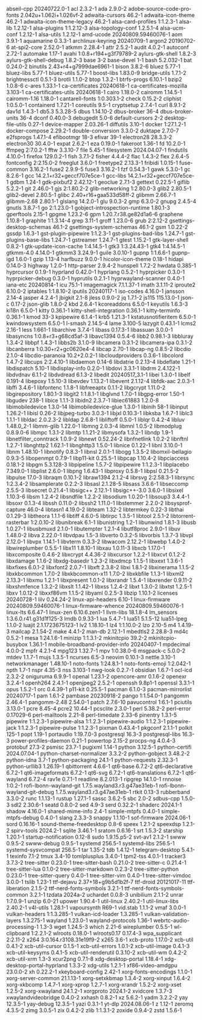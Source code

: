 abseil-cpp 20240722.0-1
acl 2.3.2-1
ada 2.9.0-2
adobe-source-code-pro-fonts 2.042u+1.062i+1.026vf-2
adwaita-cursors 46.2-1
adwaita-icon-theme 46.2-1
adwaita-icon-theme-legacy 46.2-1
alsa-card-profiles 1:1.2.3-1
alsa-lib 1.2.12-1
alsa-plugins 1:1.2.12-3
alsa-topology-conf 1.2.5.1-4
alsa-ucm-conf 1.2.12-1
alsa-utils 1.2.12-1
amd-ucode 20240809.59460076-1
aom 3.9.1-1
aquamarine 0.3.3-1
archlinux-keyring 20240709-1
argon2 20190702-6
at-spi2-core 2.52.0-1
atkmm 2.28.4-1
attr 2.5.2-1
audit 4.0.2-1
autoconf 2.72-1
automake 1.17-1
avahi 1:0.8+r194+g3f79789-2
aylurs-gtk-shell 1.8.2-3
aylurs-gtk-shell-debug 1.8.2-3
base 3-2
base-devel 1-1
bash 5.2.032-1
bat 0.24.0-2
binutils 2.43+r4+g7999dae6961-1
bison 3.8.2-6
bluez 5.77-1
bluez-libs 5.77-1
bluez-utils 5.77-1
boost-libs 1.83.0-9
bridge-utils 1.7.1-2
brightnessctl 0.5.1-3
brotli 1.1.0-2
btop 1.3.2-1
btrfs-progs 6.10.1-1
bzip2 1.0.8-6
c-ares 1.33.1-1
ca-certificates 20240618-1
ca-certificates-mozilla 3.103-1
ca-certificates-utils 20240618-1
cairo 1.18.0-2
cairomm 1.14.5-1
cairomm-1.16 1.18.0-1
cantarell-fonts 1:0.303.1-2
check 0.15.2-2
cliphist 1:0.5.0-1
containerd 1.7.21-1
coreutils 9.5-1
cryptsetup 2.7.4-1
curl 8.9.1-2
dav1d 1.4.3-1
db5.3 5.3.28-5
dbus 1.14.10-2
dbus-broker 36-4
dbus-broker-units 36-4
dconf 0.40.0-3
debugedit 5.0-6
default-cursors 2-2
desktop-file-utils 0.27-1
device-mapper 2.03.26-1
diffutils 3.10-1
docker 1:27.1.2-1
docker-compose 2.29.2-1
double-conversion 3.3.0-2
duktape 2.7.0-7
e2fsprogs 1.47.1-4
efibootmgr 18-3
efivar 39-1
electron28 28.3.3-2
electron30 30.4.0-1
expat 2.6.2-1
eza 0.19.0-1
fakeroot 1.36-1
fd 10.2.0-1
ffmpeg 2:7.0.2-1
fftw 3.3.10-7
file 5.45-1
filesystem 2024.04.07-1
findutils 4.10.0-1
firefox 129.0.2-1
fish 3.7.1-2
fisher 4.4.4-2
flac 1.4.3-2
flex 2.6.4-5
fontconfig 2:2.15.0-2
freeglut 3.6.0-1
freetype2 2.13.3-1
fribidi 1.0.15-1
fuse-common 3.16.2-1
fuse2 2.9.9-5
fuse3 3.16.2-1
fzf 0.54.3-1
gawk 5.3.0-1
gc 8.2.6-1
gcc 14.2.1+r32+geccf707e5ce-1
gcc-libs 14.2.1+r32+geccf707e5ce-1
gdbm 1.24-1
gdk-pixbuf2 2.42.12-1
geoclue 2.7.1-3
gettext 0.22.5-1
giflib 5.2.2-1
git 2.46.0-1
gjs 2:1.80.2-2
glib-networking 1:2.80.0-3
glib2 2.80.5-1
glib2-devel 2.80.5-1
glibc 2.40+r16+gaa533d58ff-2
glibmm 2.66.7-1
glibmm-2.68 2.80.1-1
glslang 14.2.0-1
glu 9.0.3-2
gmp 6.3.0-2
gnupg 2.4.5-4
gnutls 3.8.7-1
go 2:1.23.0-1
gobject-introspection-runtime 1.80.1-3
gperftools 2.15-1
gpgme 1.23.2-6
gpm 1.20.7.r38.ge82d1a6-6
graphene 1.10.8-1
graphite 1:1.3.14-4
grep 3.11-1
groff 1.23.0-6
grub 2:2.12-2
gsettings-desktop-schemas 46.1-2
gsettings-system-schemas 46.1-2
gsm 1.0.22-2
gssdp 1.6.3-1
gst-plugin-pipewire 1:1.2.3-1
gst-plugins-bad-libs 1.24.7-1
gst-plugins-base-libs 1.24.7-1
gstreamer 1.24.7-1
gtest 1.15.2-1
gtk-layer-shell 0.8.2-1
gtk-update-icon-cache 1:4.14.5-1
gtk3 1:3.24.43-1
gtk4 1:4.14.5-1
gtkmm-4.0 4.14.0-1
gtkmm3 3.24.9-1
guile 3.0.10-1
gupnp 1:1.6.6-1
gupnp-igd 1.6.0-1
gzip 1.13-4
harfbuzz 9.0.0-1
hicolor-icon-theme 0.18-1
hidapi 0.14.0-3
highway 1.2.0-1
http-parser 2.9.4-2
hunspell 1.7.2-2
hwdata 0.385-1
hyprcursor 0.1.9-1
hyprland 0.42.0-1
hyprlang 0.5.2-1
hyprpicker 0.3.0-1
hyprpicker-debug 0.3.0-1
hyprutils 0.2.1-1
hyprwayland-scanner 0.4.0-1
iana-etc 20240814-1
icu 75.1-1
imagemagick 7.1.1.37-1
imath 3.1.11-2
iproute2 6.10.0-2
iptables 1:1.8.10-2
iputils 20240117-1
iso-codes 4.16.0-1
jansson 2.14-4
jasper 4.2.4-1
jbigkit 2.1-8
jless 0.9.0-2
jq 1.7.1-2
js115 115.13.0-1
json-c 0.17-2
json-glib 1.8.0-2
kbd 2.6.4-1
kcoreaddons 6.5.0-1
keyutils 1.6.3-3
ki18n 6.5.0-1
kitty 0.36.1-1
kitty-shell-integration 0.36.1-1
kitty-terminfo 0.36.1-1
kmod 33-3
kpipewire 6.1.4-1
krb5 1.21.3-1
kstatusnotifieritem 6.5.0-1
kwindowsystem 6.5.0-1
l-smash 2.14.5-4
lame 3.100-5
lazygit 0.43.1-1
lcms2 2.16-1
less 1:661-1
libarchive 3.7.4-1
libass 0.17.3-1
libassuan 3.0.0-1
libasyncns 1:0.8+r3+g68cd5af-3
libavc1394 0.5.4-6
libb2 0.98.1-3
libbluray 1.3.4-2
libbpf 1.4.3-1
libbs2b 3.1.0-9
libcamera 0.3.1-2
libcamera-ipa 0.3.1-2
libcanberra 1:0.30+r2+gc0620e4-4
libcap 2.70-1
libcap-ng 0.8.5-2
libcdio 2.1.0-4
libcdio-paranoia 10.2+2.0.2-1
libcloudproviders 0.3.6-1
libcolord 1.4.7-2
libcups 2:2.4.10-1
libdaemon 0.14-6
libdatrie 0.2.13-4
libdeflate 1.21-1
libdispatch 5.10-1
libdisplay-info 0.2.0-1
libdovi 3.3.1-1
libdrm 2.4.122-1
libdvdnav 6.1.1-2
libdvdread 6.1.3-2
libedit 20240517_3.1-1
libei 1.3.0-1
libelf 0.191-4
libepoxy 1.5.10-3
libevdev 1.13.2-1
libevent 2.1.12-4
libfdk-aac 2.0.3-1
libffi 3.4.6-1
libfontenc 1.1.8-1
libfreeaptx 0.1.1-2
libgcrypt 1.11.0-2
libgirepository 1.80.1-3
libgit2 1:1.8.1-1
libglvnd 1.7.0-1
libgpg-error 1.50-1
libgudev 238-1
libice 1.1.1-3
libidn2 2.3.7-1
libiec61883 1.2.0-8
libimobiledevice 1.3.0-14
libimobiledevice-glue 1.3.0-1
libinih 58-1
libinput 1.26.2-1
libisl 0.26-2
libjpeg-turbo 3.0.3-1
libjxl 0.10.3-1
libksba 1.6.7-1
liblc3 1.1.1-1
libldac 2.0.2.3-2
libldap 2.6.8-1
libliftoff 0.5.0-1
liblqr 0.4.2-4
libluv 1.48.0_2-1
libmm-glib 1.22.0-1
libmng 2.0.3-4
libmnl 1.0.5-2
libmodplug 0.8.9.0-6
libmpc 1.3.1-2
libmtp 1.1.21-2
libmysofa 1.3.2-1
libndp 1.9-1
libnetfilter_conntrack 1.0.9-2
libnewt 0.52.24-2
libnfnetlink 1.0.2-2
libnftnl 1.2.7-1
libnghttp2 1.62.1-1
libnghttp3 1.5.0-1
libnice 0.1.22-1
libnl 3.10.0-1
libnm 1.48.10-1
libnotify 0.8.3-1
libnsl 2.0.1-1
libogg 1.3.5-2
libomxil-bellagio 0.9.3-5
libopenmpt 0.7.9-1
libp11-kit 0.25.5-1
libpcap 1.10.4-2
libpciaccess 0.18.1-2
libpgm 5.3.128-3
libpipeline 1.5.7-2
libpipewire 1:1.2.3-1
libplacebo 7.349.0-1
libplist 2.6.0-1
libpng 1.6.43-1
libproxy 0.5.8-1
libpsl 0.21.5-2
libpulse 17.0-3
libraqm 0.10.1-2
libraw1394 2.1.2-4
librsvg 2:2.58.3-1
librsync 1:2.3.4-2
libsamplerate 0.2.2-3
libsasl 2.1.28-5
libsass 3.6.6-1
libseccomp 2.5.5-3
libsecret 0.21.4-1
libsigc++ 2.12.1-1
libsigc++-3.0 3.6.0-1
libsixel 1.10.3-6
libsm 1.2.4-2
libsndfile 1.2.2-2
libsodium 1.0.20-1
libsoup3 3.4.4-1
libsoxr 0.1.3-4
libssh 0.11.0-2
libssh2 1.11.0-1
libstemmer 2.2.0-2
libsysprof-capture 46.0-4
libtasn1 4.19.0-2
libteam 1.32-2
libtermkey 0.22-3
libthai 0.1.29-3
libtheora 1.1.1-6
libtiff 4.6.0-5
libtirpc 1.3.5-1
libtool 2.5.1-2
libtorrent-rasterbar 1:2.0.10-2
libunibreak 6.1-1
libunistring 1.2-1
libunwind 1.8.1-3
libusb 1.0.27-1
libusbmuxd 2.1.0-1
libutempter 1.2.1-4
libutf8proc 2.9.0-1
libuv 1.48.0-2
libva 2.22.0-1
libvdpau 1.5-3
libverto 0.3.2-5
libvorbis 1.3.7-3
libvpl 2.12.0-1
libvpx 1.14.1-1
libvterm 0.3.3-2
libwacom 2.12.2-1
libwebp 1.4.0-2
libwireplumber 0.5.5-1
libx11 1.8.10-1
libxau 1.0.11-3
libxcb 1.17.0-1
libxcomposite 0.4.6-2
libxcrypt 4.4.36-2
libxcursor 1.2.2-1
libxcvt 0.1.2-2
libxdamage 1.1.6-2
libxdg-basedir 1.2.3-2
libxdmcp 1.1.5-1
libxext 1.3.6-1
libxfixes 6.0.1-2
libxfont2 2.0.7-1
libxft 2.3.8-2
libxi 1.8.1-2
libxinerama 1.1.5-2
libxkbcommon 1.7.0-2
libxkbcommon-x11 1.7.0-2
libxkbfile 1.1.3-1
libxml2 2.13.3-1
libxmu 1.2.1-1
libxpresent 1.0.1-2
libxrandr 1.5.4-1
libxrender 0.9.11-2
libxshmfence 1.3.2-2
libxslt 1.1.42-1
libxss 1.2.4-2
libxt 1.3.0-2
libxtst 1.2.5-1
libxv 1.0.12-2
libxxf86vm 1.1.5-2
libyaml 0.2.5-3
libzip 1.10.1-2
licenses 20240728-1
lilv 0.24.24-2
linux-api-headers 6.10-1
linux-firmware 20240809.59460076-1
linux-firmware-whence 20240809.59460076-1
linux-lts 6.6.47-1
linux-zen 6.10.6.zen1-1
llvm-libs 18.1.8-4
lm_sensors 1:3.6.0.r41.g31d1f125-3
lmdb 0.9.33-1
lua 5.4.7-1
lua51 5.1.5-12
lua51-lpeg 1.1.0-2
luajit 2.1.1723675123-1
lv2 1.18.10-1
lz4 1:1.10.0-2
lzo 2.10-5
m4 1.4.19-3
mailcap 2.1.54-2
make 4.4.1-2
man-db 2.12.1-1
mbedtls2 2.28.8-3
md4c 0.5.2-1
mesa 1:24.1.6-1
minizip 1:1.3.1-2
mkinitcpio 39.2-2
mkinitcpio-busybox 1.36.1-1
mobile-broadband-provider-info 20240407-1
mpdecimal 4.0.0-2
mpfr 4.2.1-4
mpg123 1.32.7-1
mpv 1:0.38.0-6
msgpack-c 5.0.0-2
mtdev 1.1.7-1
mujs 1.3.5-1
ncurses 6.5-3
neovim 0.10.1-3
nettle 3.10-1
networkmanager 1.48.10-1
noto-fonts 1:24.8.1-1
noto-fonts-emoji 1:2.042-1
npth 1.7-1
nspr 4.35-3
nss 3.103-1
nwg-look 0.2.7-1
obsidian 1.6.7-1
ocl-icd 2.3.2-2
oniguruma 6.9.9-1
openal 1.23.1-2
opencore-amr 0.1.6-2
openexr 3.2.4-1
openh264 2.4.1-1
openjpeg2 2.5.2-1
openssh 9.8p1-1
openssl 3.3.1-1
opus 1.5.2-1
orc 0.4.39-1
p11-kit 0.25.5-1
pacman 6.1.0-3
pacman-mirrorlist 20240717-1
pam 1.6.1-2
pambase 20230918-2
pango 1:1.54.0-1
pangomm 2.46.4-1
pangomm-2.48 2.54.0-1
patch 2.7.6-10
pavucontrol 1:6.1-1
pciutils 3.13.0-1
pcre 8.45-4
pcre2 10.44-1
pcsclite 2.3.0-1
perl 5.38.2-2
perl-error 0.17029-6
perl-mailtools 2.21-8
perl-timedate 2.33-6
pinentry 1.3.1-5
pipewire 1:1.2.3-1
pipewire-alsa 1:1.2.3-1
pipewire-audio 1:1.2.3-1
pipewire-jack 1:1.2.3-1
pipewire-pulse 1:1.2.3-1
pixman 0.43.4-1
pkgconf 2.1.1-1
polkit 125-1
popt 1.19-1
portaudio 1:19.7.0-3
postgresql 16.3-3
postgresql-libs 16.3-3
power-profiles-daemon 0.21-1
powertop 2.15-2
procps-ng 4.0.4-3
protobuf 27.3-2
psmisc 23.7-1
pugixml 1.14-1
python 3.12.5-1
python-certifi 2024.07.04-1
python-charset-normalizer 3.3.2-2
python-gobject 3.48.2-2
python-idna 3.7-1
python-packaging 24.1-1
python-requests 2.32.3-1
python-urllib3 1.26.19-1
qbittorrent 4.6.6-1
qt6-base 6.7.2-2
qt6-declarative 6.7.2-1
qt6-imageformats 6.7.2-1
qt6-svg 6.7.2-1
qt6-translations 6.7.2-1
qt6-wayland 6.7.2-4
rav1e 0.7.1-1
readline 8.2.013-1
ripgrep 14.1.0-1
rnnoise 1:0.2-1
rofi-lbonn-wayland-git 1.7.5.wayland3.r3.g47ae31eb-1
rofi-lbonn-wayland-git-debug 1.7.5.wayland3.r3.g47ae31eb-1
rtkit 0.13-3
rubberband 3.3.0-2
runc 1.1.13-1
rustup 1.27.1-1
sassc 3.6.2-5
sbc 2.0-2
sdbus-cpp 1.5.0-3
sdl2 2.30.6-1
seatd 0.8.0-2
sed 4.9-3
serd 0.32.2-1
shaderc 2024.1-1
shadow 4.16.0-1
shared-mime-info 2.4-1
simple-mtpfs 0.4.0-1
simple-mtpfs-debug 0.4.0-1
slang 2.3.3-3
snappy 1.1.10-1
sof-firmware 2024.06-1
sord 0.16.16-1
sound-theme-freedesktop 0.8-6
speex 1.2.1-2
speexdsp 1.2.1-2
spirv-tools 2024.2-1
sqlite 3.46.1-1
sratom 0.6.16-1
srt 1.5.3-2
starship 1.20.1-1
startup-notification 0.12-8
sudo 1.9.15.p5-2
svt-av1 2.1.2-1
swww 0.9.5-2
swww-debug 0.9.5-1
systemd 256.5-1
systemd-libs 256.5-1
systemd-sysvcompat 256.5-1
tar 1.35-2
tdb 1.4.12-1
telegram-desktop 5.4.1-1
texinfo 7.1-2
tmux 3.4-10
tomlplusplus 3.4.0-1
tpm2-tss 4.0.1-1
tracker3 3.7.3-2
tree-sitter 0.23.0-1
tree-sitter-bash 0.21.0-2
tree-sitter-c 0.21.4-1
tree-sitter-lua 0.1.0-2
tree-sitter-markdown 0.2.3-2
tree-sitter-python 0.23.0-1
tree-sitter-query 0.4.0-1
tree-sitter-vim 0.4.0-1
tree-sitter-vimdoc 3.0.0-1
tslib 1.23-1
ttf-dejavu 2.37+18+g9b5d1b2f-7
ttf-droid 20121017-11
ttf-liberation 2.1.5-2
ttf-nerd-fonts-symbols 3.2.1-1
ttf-nerd-fonts-symbols-common 3.2.1-1
tzdata 2024a-2
uchardet 0.0.8-3
unibilium 2.1.1-2
unrar 1:7.0.9-1
unzip 6.0-21
upower 1.90.4-1
util-linux 2.40.2-1
util-linux-libs 2.40.2-1
v4l-utils 1.28.1-1
vapoursynth R69-1
vid.stab 1.1.1-2
vmaf 3.0.0-1
vulkan-headers 1:1.3.285-1
vulkan-icd-loader 1.3.285-1
vulkan-validation-layers 1.3.275-1
wayland 1.23.0-1
wayland-protocols 1.36-1
webrtc-audio-processing-1 1.3-3
wget 1.24.5-3
which 2.21-6
wireplumber 0.5.5-1
wl-clipboard 1:2.2.1-2
wlroots 0.18.0-1
wlroots0.17 0.17.4-3
wpa_supplicant 2:2.11-2
x264 3:0.164.r3108.31e19f9-2
x265 3.6-1
xcb-proto 1.17.0-2
xcb-util 0.4.1-2
xcb-util-cursor 0.1.5-1
xcb-util-errors 1.0.1-2
xcb-util-image 0.4.1-3
xcb-util-keysyms 0.4.1-5
xcb-util-renderutil 0.3.10-2
xcb-util-wm 0.4.2-2
xcb-util-xrm 1.3-3
xcur2png 0.7.1-8
xdg-desktop-portal 1.18.4-1
xdg-desktop-portal-hyprland 1.3.3-2
xdg-utils 1.2.1-1
xf86-video-amdgpu 23.0.0-2
xh 0.22.2-1
xkeyboard-config 2.42-1
xorg-fonts-encodings 1.1.0-1
xorg-server-common 21.1.13-1
xorg-setxkbmap 1.3.4-2
xorg-xinput 1.6.4-2
xorg-xkbcomp 1.4.7-1
xorg-xprop 1.2.7-1
xorg-xrandr 1.5.2-2
xorg-xset 1.2.5-2
xorg-xwayland 24.1.2-1
xorgproto 2024.1-2
xvidcore 1.3.7-3
xwaylandvideobridge 0.4.0-2
xxhash 0.8.2-1
xz 5.6.2-1
yadm 3.2.2-2
yay 12.3.5-1
yay-debug 12.3.5-1
yazi 0.3.1-1
yt-dlp 2024.08.06-1
z 1.12-1
zeromq 4.3.5-2
zimg 3.0.5-1
zix 0.4.2-2
zlib 1:1.3.1-2
zoxide 0.9.4-2
zstd 1.5.6-1
